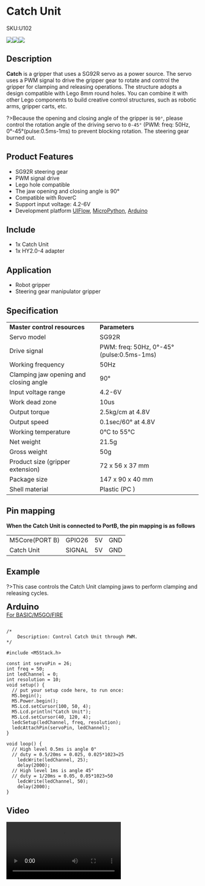 # Catch Unit

<el-tag effect="plain">SKU:U102</el-tag>

<div class="product_pic"><img src="assets/img/product_pics/unit/catch/catch_01.webp"><img src="assets/img/product_pics/unit/catch/catch_02.webp"><img src="assets/img/product_pics/unit/catch/catch_03.webp"></div>

## Description

**Catch** is a gripper that uses a SG92R servo as a power source. The servo uses a PWM signal to drive the gripper gear to rotate and control the gripper for clamping and releasing operations. The structure adopts a design compatible with Lego 8mm round holes. You can combine it with other Lego components to build creative control structures, such as robotic arms, gripper carts, etc.

?>Because the opening and closing angle of the gripper is `90°`, please control the rotation angle of the driving servo to `0-45°` (PWM: freq: 50Hz, 0°-45°(pulse:0.5ms-1ms) to prevent blocking rotation. The steering gear burned out.

## Product Features

- SG92R steering gear
- PWM signal drive
- Lego hole compatible
- The jaw opening and closing angle is 90°
- Compatible with RoverC
- Support input voltage: 4.2-6V
- Development platform [UIFlow](http://flow.m5stack.com), [MicroPython](http://micropython.org/), [Arduino](http://www.arduino.cc)

## Include

- 1x Catch Unit
- 1x HY2.0-4 adapter

## Application

- Robot gripper
- Steering gear manipulator gripper

## Specification

<table>
   <tr style="font-weight:bold">
      <td>Master control resources</td>
      <td>Parameters</td>
   </tr>
   <tr>
      <td>Servo model</td>
      <td>SG92R</td>
   </tr>
   <tr>
      <td>Drive signal</td>
      <td>PWM: freq: 50Hz, 0°-45°(pulse:0.5ms-1ms)</td>
   </tr>
   <tr>
      <td>Working frequency</td>
      <td>50Hz</td>
   </tr>
   <tr>
      <td>Clamping jaw opening and closing angle</td>
      <td>90°</td>
   </tr>
   <tr>
      <td>Input voltage range</td>
      <td>4.2-6V</td>
   </tr>
   <tr>
      <td>Work dead zone</td>
      <td>10us</td>
   </tr>
   <tr>
      <td>Output torque</td>
      <td>2.5kg/cm at 4.8V</td>
   </tr>
   <tr>
      <td>Output speed</td>
      <td>0.1sec/60° at 4.8V</td>
   </tr>
   <tr>
      <td>Working temperature</td>
      <td>0°C to 55°C</td>
   </tr>
   <tr>
      <td>Net weight</td>
      <td>21.5g</td>
   </tr>
   <tr>
      <td>Gross weight</td>
      <td>50g</td>
   </tr>
   <tr>
      <td>Product size (gripper extension)</td>
      <td>72 x 56 x 37 mm</td>
   </tr>
   <tr>
      <td>Package size</td>
      <td>147 x 90 x 40 mm</td>
   </tr>
   <tr>
      <td>Shell material</td>
      <td>Plastic (PC )</td>
   </tr>
</table>


## Pin mapping

**When the Catch Unit is connected to PortB, the pin mapping is as follows**

<table>
 <tr><td>M5Core(PORT B)</td><td>GPIO26</td><td>5V</td><td>GND</td></tr>
 <tr><td>Catch Unit</td><td>SIGNAL</td><td>5V</td><td>GND</td></tr>
</table>

## Example


?>This case controls the Catch Unit clamping jaws to perform clamping and releasing cycles.

<el-card class="box-card" style="margin-bottom:20px">
   <div slot="header" class="clearfix">
   <span style="font-size: 22px; font-weight: bold;">Arduino</span>
   <i class="el-icon-s-management" style="float: right;"></i>
   </div>
   <div class="box-card-item">
   <a href='https://github.com/m5stack/M5Stack/tree/master/examples/Unit/CATCH'><el-tag>For BASIC/M5GO/FIRE</el-tag></a>
   </div>
</el-card>

```clike

/*
    Description: Control Catch Unit through PWM.
*/

#include <M5Stack.h>

const int servoPin = 26;
int freq = 50;
int ledChannel = 0;
int resolution = 10;
void setup() {
  // put your setup code here, to run once:
  M5.begin();
  M5.Power.begin();
  M5.Lcd.setCursor(100, 50, 4);
  M5.Lcd.println("Catch Unit");
  M5.Lcd.setCursor(40, 120, 4);
  ledcSetup(ledChannel, freq, resolution);
  ledcAttachPin(servoPin, ledChannel);
}

void loop() {
  // High level 0.5ms is angle 0°
  // duty = 0.5/20ms = 0.025, 0.025*1023≈25
    ledcWrite(ledChannel, 25);
    delay(2000);
  // High level 1ms is angle 45°
  // duty = 1/20ms = 0.05, 0.05*1023≈50
    ledcWrite(ledChannel, 50);
    delay(2000);
}

```

## Video

<video class="video_size" controls>
    <source src="https://m5stack.oss-cn-shenzhen.aliyuncs.com/video/Product_example_video/Unit/CATCH.mp4" type="video/mp4">
</video>


<script>

   var purchase_link = 'https://m5stack-store.myshopify.com/products/catch-unit';

   anchor_search(purchase_link);
   scrollFunc();

</script>
